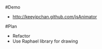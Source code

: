#Demo
* http://keeyipchan.github.com/jsAnimator

#Plan
* Refactor
* Use Raphael library for drawing
